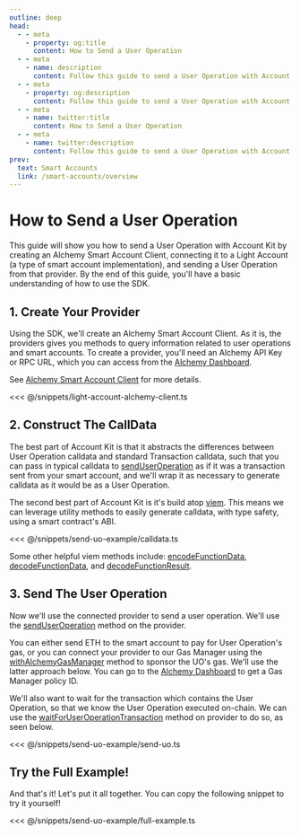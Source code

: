 ```yaml
---
outline: deep
head:
  - - meta
    - property: og:title
      content: How to Send a User Operation
  - - meta
    - name: description
      content: Follow this guide to send a User Operation with Account Kit, a vertically integrated stack for building apps that support ERC-4337.
  - - meta
    - property: og:description
      content: Follow this guide to send a User Operation with Account Kit, a vertically integrated stack for building apps that support ERC-4337.
  - - meta
    - name: twitter:title
      content: How to Send a User Operation
  - - meta
    - name: twitter:description
      content: Follow this guide to send a User Operation with Account Kit, a vertically integrated stack for building apps that support ERC-4337.
prev:
  text: Smart Accounts
  link: /smart-accounts/overview
---
```


# How to Send a User Operation

This guide will show you how to send a User Operation with Account Kit by creating an Alchemy Smart Account Client, connecting it to a Light Account (a type of smart account implementation), and sending a User Operation from that provider. By the end of this guide, you'll have a basic understanding of how to use the SDK.

## 1. Create Your Provider

Using the SDK, we'll create an Alchemy Smart Account Client. As it is, the providers gives you methods to query information related to user operations and smart accounts. To create a provider, you'll need an Alchemy API Key or RPC URL, which you can access from the [Alchemy Dashboard](https://dashboard.alchemy.com/signup/?a=aa-docs).

See [Alchemy Smart Account Client](/packages/aa-alchemy/smart-account-client/) for more details.

<<< @/snippets/light-account-alchemy-client.ts

## 2. Construct The CallData

The best part of Account Kit is that it abstracts the differences between User Operation calldata and standard Transaction calldata, such that you can pass in typical calldata to [sendUserOperation](/packages/aa-core/smart-account-client/actions/waitForUserOperationTransaction.md) as if it was a transaction sent from your smart account, and we'll wrap it as necessary to generate calldata as it would be as a User Operation.

The second best part of Account Kit is it's build atop [viem](https://viem.sh/). This means we can leverage utility methods to easily generate calldata, with type safety, using a smart contract's ABI.

<<< @/snippets/send-uo-example/calldata.ts

Some other helpful viem methods include: [encodeFunctionData](https://viem.sh/docs/contract/encodeFunctionData.html), [decodeFunctionData](https://viem.sh/docs/contract/decodeFunctionData.html), and [decodeFunctionResult](https://viem.sh/docs/contract/decodeFunctionResult.html).

## 3. Send The User Operation

Now we'll use the connected provider to send a user operation. We'll use the [sendUserOperation](/packages/aa-core/smart-account-client/actions/sendUserOperation.md) method on the provider.

You can either send ETH to the smart account to pay for User Operation's gas, or you can connect your provider to our Gas Manager using the [withAlchemyGasManager](/packages/aa-alchemy/middleware/alchemyGasManagerMiddleware.md) method to sponsor the UO's gas. We'll use the latter approach below. You can go to the [Alchemy Dashboard](https://dashboard.alchemy.com/gas-manager/?a=ak-docs) to get a Gas Manager policy ID.

We'll also want to wait for the transaction which contains the User Operation, so that we know the User Operation executed on-chain. We can use the [waitForUserOperationTransaction](/packages/aa-core/smart-account-client/actions/waitForUserOperationTransaction.md) method on provider to do so, as seen below.

<<< @/snippets/send-uo-example/send-uo.ts

## Try the Full Example!

And that's it! Let's put it all together. You can copy the following snippet to try it yourself!

<<< @/snippets/send-uo-example/full-example.ts
